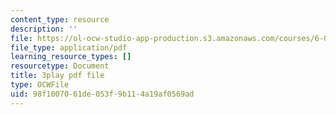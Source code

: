 ```yaml
---
content_type: resource
description: ''
file: https://ol-ocw-studio-app-production.s3.amazonaws.com/courses/6-01sc-introduction-to-electrical-engineering-and-computer-science-i-spring-2011/98f1007061de053f9b114a19af0569ad_xMWcIb6XGVA.pdf
file_type: application/pdf
learning_resource_types: []
resourcetype: Document
title: 3play pdf file
type: OCWFile
uid: 98f10070-61de-053f-9b11-4a19af0569ad
---
```

